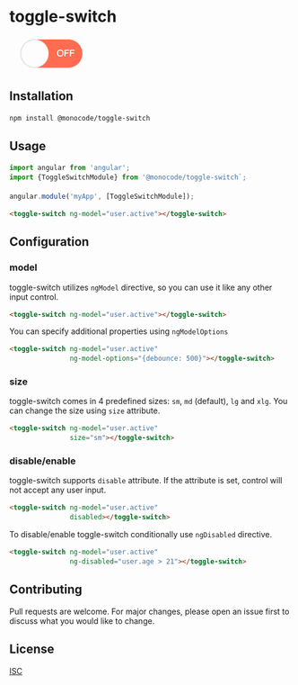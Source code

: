 # toggle-switch
![toggle-switch image](docs/toggle-switch.gif)

## Installation

```bash
npm install @monocode/toggle-switch
```

## Usage
```javascript
import angular from 'angular';
import {ToggleSwitchModule} from '@monocode/toggle-switch`;

angular.module('myApp', [ToggleSwitchModule]);
```
```html
<toggle-switch ng-model="user.active"></toggle-switch>
```

## Configuration
### model
toggle-switch utilizes `ngModel` directive, so you can use it like any other input control.
```html
<toggle-switch ng-model="user.active"></toggle-switch>
```
You can specify additional properties using `ngModelOptions`
```html
<toggle-switch ng-model="user.active" 
               ng-model-options="{debounce: 500}"></toggle-switch>
```

### size
toggle-switch comes in 4 predefined sizes: `sm`, `md` (default), `lg` and `xlg`. 
You can change the size using `size` attribute.

```html
<toggle-switch ng-model="user.active" 
               size="sm"></toggle-switch>
```
### disable/enable
toggle-switch supports `disable` attribute. 
If the attribute is set, control will not accept any user input.

```html
<toggle-switch ng-model="user.active" 
               disabled></toggle-switch>
```

To disable/enable toggle-switch conditionally use `ngDisabled` directive.
```html
<toggle-switch ng-model="user.active" 
               ng-disabled="user.age > 21"></toggle-switch>
```

## Contributing
Pull requests are welcome. For major changes, please open an issue first to discuss what you would like to change.

## License
[ISC](https://choosealicense.com/licenses/isc/)